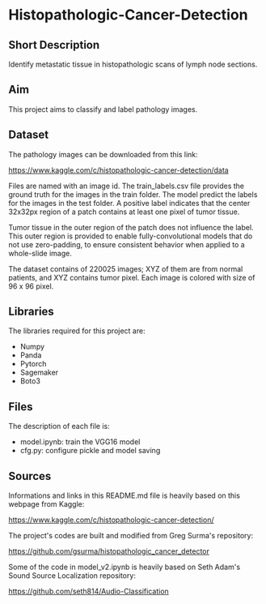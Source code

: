 # Histopathologic-Cancer-Detection

## Short Description

Identify metastatic tissue in histopathologic scans of lymph node sections.

## Aim

This project aims to classify and label pathology images. 

## Dataset

The pathology images can be downloaded from this link: 

https://www.kaggle.com/c/histopathologic-cancer-detection/data

Files are named with an image id. The train_labels.csv file provides the ground truth for the images in the train folder. The model predict the labels for the images in the test folder. A positive label indicates that the center 32x32px region of a patch contains at least one pixel of tumor tissue. 

Tumor tissue in the outer region of the patch does not influence the label. This outer region is provided to enable fully-convolutional models that do not use zero-padding, to ensure consistent behavior when applied to a whole-slide image.

The dataset contains of 220025 images; XYZ of them are from normal patients, and XYZ contains tumor pixel. Each image is colored with size of 96 x 96 pixel.

## Libraries

The libraries required for this project are:

* Numpy
* Panda
* Pytorch
* Sagemaker
* Boto3

## Files

The description of each file is:

* model.ipynb: train the VGG16 model
* cfg.py: configure pickle and model saving


## Sources

Informations and links in this README.md file is heavily based on this webpage from Kaggle:

https://www.kaggle.com/c/histopathologic-cancer-detection/

The project's codes are built and modified from Greg Surma's repository: 

https://github.com/gsurma/histopathologic_cancer_detector

Some of the code in model_v2.ipynb is heavily based on Seth Adam's Sound Source Localization repository:

https://github.com/seth814/Audio-Classification
 
